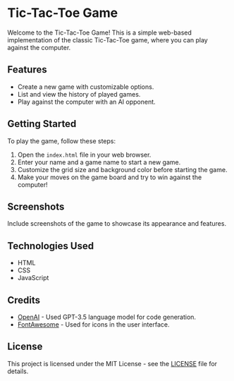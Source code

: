 # Tic-Tac-Toe Game

Welcome to the Tic-Tac-Toe Game! This is a simple web-based implementation of the classic Tic-Tac-Toe game, where you can play against the computer.

## Features

- Create a new game with customizable options.
- List and view the history of played games.
- Play against the computer with an AI opponent.

## Getting Started

To play the game, follow these steps:

1. Open the `index.html` file in your web browser.
2. Enter your name and a game name to start a new game.
3. Customize the grid size and background color before starting the game.
4. Make your moves on the game board and try to win against the computer!

## Screenshots

Include screenshots of the game to showcase its appearance and features.

## Technologies Used

- HTML
- CSS
- JavaScript

## Credits

- [OpenAI](https://www.openai.com/) - Used GPT-3.5 language model for code generation.
- [FontAwesome](https://fontawesome.com/) - Used for icons in the user interface.

## License

This project is licensed under the MIT License - see the [LICENSE](LICENSE) file for details.

